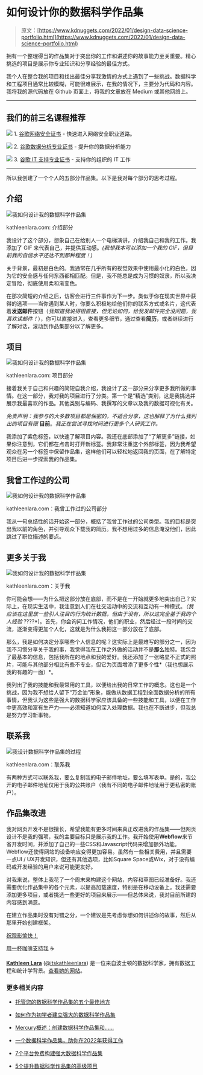 # 如何设计你的数据科学作品集

> 原文：[https://www.kdnuggets.com/2022/01/design-data-science-portfolio.html](https://www.kdnuggets.com/2022/01/design-data-science-portfolio.html)

拥有一个整理得当的作品集对于突出你的工作和讲述你的故事能力至关重要。精心挑选的项目是展示你专业知识和分享经验的最佳方式。

我个人在整合我的项目和找出最佳分享我激情的方式上遇到了一些挑战。数据科学和工程项目通常比较模糊，可能很难展示，在我的情况下，主要分为代码和内容。我将我的源代码放在 Github 页面上，将我的文章放在 Medium 或其他网络上。

* * *

## 我们的前三名课程推荐

![](../Images/0244c01ba9267c002ef39d4907e0b8fb.png) 1\. [谷歌网络安全证书](https://www.kdnuggets.com/google-cybersecurity) - 快速进入网络安全职业道路。

![](../Images/e225c49c3c91745821c8c0368bf04711.png) 2\. [谷歌数据分析专业证书](https://www.kdnuggets.com/google-data-analytics) - 提升你的数据分析能力

![](../Images/0244c01ba9267c002ef39d4907e0b8fb.png) 3\. [谷歌 IT 支持专业证书](https://www.kdnuggets.com/google-itsupport) - 支持你的组织的 IT 工作

* * *

所以我创建了一个个人的五部分作品集。以下是我对每个部分的思考过程。

## 介绍

![我如何设计我的数据科学作品集](../Images/38e4d50799638c29543253cf2e20b49a.png)

kathleenlara.com: 介绍部分

我设计了这个部分，想象自己在给别人一个电梯演讲，介绍我自己和我的工作。我添加了 GIF 来代表自己，并提供互动感。*(我想我本可以添加一个我的 GIF，但目前我的自信水平还达不到那种程度！)*

关于背景，最初是白色的。我通常在几乎所有的视觉效果中使用最小化的白色，因为它的安全感与任何东西都相匹配。但是，我不能总是成为习惯的奴隶，所以我决定冒险，彻底使用柔和渐变色。

在那次简短的介绍之后，访客会进行三件事作为下一步。类似于你在现实世界中获得的选项——当你遇到某人时，你要么积极地给他们你的联系方式或名片，这代表着**发送邮件**按钮（*我知道我说得很直接，但无论如何，给我发邮件完全没问题，我喜欢读邮件！*），你可以直接进入，查看更多细节，通过查看**简历**，或者继续进行了解对话，滚动到作品集部分以了解更多。

## 项目

![我如何设计我的数据科学作品集](../Images/3f79b340d72d595aba3cd85924ebf9a0.png)

kathleenlara.com: 项目部分

接着我关于自己和兴趣的简短自我介绍，我设计了这一部分来分享更多我所做的事情。在这一部分，我对我的项目进行了分类。第一个是“精选”类别，这是我挑选并展示我最喜欢的作品。其他类别与编码、我撰写的文章以及我的数据可视化有关。

*免责声明：我参与的大多数项目都是保密的，不适合分享，这也解释了为什么我列出的项目有限* **目前**。*我正在尝试寻找时间进行更多个人研究工作。*

我添加了紫色标签，以快速了解项目内容。我还在底部添加了“了解更多”链接，如果你注意到，它们都在点击时打开新标签。我非常注重这个外部标签，因为我希望观众在另一个标签中保留作品集，这样他们可以轻松地返回我的页面，在了解特定项目后进一步探索我的作品集。

## 我曾工作过的公司

![我如何设计我的数据科学作品集](../Images/a1010659813681584314caac08a81865.png)

kathleenlara.com：我曾工作过的公司部分

我从一句总结性的话开始这一部分，概括了我曾工作过的公司类型。我的目标是突出我以前的角色，并引导观众下载我的简历。我不想用过多的信息淹没他们，因此跳过了职位描述的要点。

## 更多关于我

![我如何设计我的数据科学作品集](../Images/9ed2a983b653bb9faf2e44814f4128f5.png)

kathleenlara.com：关于我

你可能会想——为什么把这部分放在底部，而不是在一开始就更多地突出自己？实际上，在现实生活中，我注意到人们在社交活动中的交流和互动有一种模式。*（我应该在这里放一些引人注目的行为统计数据，但由于没有，所以这完全基于我的个人经验* ????*)。首先，你会询问工作情况，他们的职业，然后经过一段时间的交流，逐渐变得更加个人化，这就是为什么我把这一部分放在了底部。

那么，我是如何决定分享哪些个人信息的呢？这实际上是最难写的部分之一，因为我不习惯分享关于我的事，我觉得我在工作之外做的活动并不是**那么**独特。我包含了最基本的信息，包括我所在的地点和我的爱好。我还添加了一张略显不正式的照片，可能与其他部分相比有些不专业，但它为页面增添了更多个性*（我也想展示我的有趣的一面）*。

我列出了我的技能和我最常用的工具，以便给出我的日常工作的概念。这也是一个挑战，因为我不想给人留下“万金油”形象，能做从数据工程到全面数据分析的所有事情，但我认为这些是强大的数据科学家应该具备的一些技能和工具，以便在工作中更高效和富有生产力——必须知道如何深入处理数据。我也在不断进步，但我总是努力学习新事物。

## 联系我

![我设计数据科学作品集的过程](../Images/cea48593e95bf978e631081646ab40e6.png)

kathleenlara.com：联系我

有两种方式可以联系我，要么复制我的电子邮件地址，要么填写表单。是的，我公开的电子邮件地址仅用于我的公共账户（我有不同的电子邮件地址用于更私密的账户）。

## 作品集改进

我对网页开发不是很擅长，希望我能有更多时间来真正改进我的作品集——但网页设计不是我的强项，我的主要目标只是展示我的工作。我开始使用**Webflow**来节省开发时间，并添加了自己的一些CSS和Javascript代码来增加额外功能。Webflow还使得网站的设备响应变得更加容易。虽然有一些相关费用，并且需要一点UI / UX开发知识，但还有其他选项，比如Square Space或Wix，对于没有编码或开发经验的用户来说可能更友好。

对我来说，整体上我花了一个周末来构建这个网站，内容和草图已经准备好。我还需要优化作品集中的各个元素，以提高加载速度，特别是在移动设备上。我还需要添加更多项目，或者挑选一些更好的项目来展示——但总体来说，我对目前所建的内容感到满意。

在建立作品集时没有对错之分，一个建议是先考虑你想如何讲述你的故事，然后从那里开始创建框架。

[祝观影愉快！](https://www.kathleenlara.com/)

[用一杯咖啡支持我](https://ko-fi.com/itskathleenlara) ☕

**[Kathleen Lara](https://www.linkedin.com/in/kathleenlara/)** ([@itskathleenlara](https://twitter.com/itskathleenlara)) 是一位来自波士顿的数据科学家，拥有数据工程和统计学背景。[查看她的网站](https://www.kathleenlara.com/)。

### 更多相关内容

+   [托管您的数据科学作品集的五个最佳地方](https://www.kdnuggets.com/2022/07/5-best-places-host-data-science-portfolio.html)

+   [如何作为初学者建立强大的数据科学作品集](https://www.kdnuggets.com/2021/10/strong-data-science-portfolio-as-beginner.html)

+   [Mercury概述：创建数据科学作品集和……](https://www.kdnuggets.com/2022/05/overview-mercury-creating-data-science-portfolio-notebook-based-webapps.html)

+   [一个数据科学作品集，助你在2022年获得工作](https://www.kdnuggets.com/2022/10/data-science-portfolio-land-job-2022.html)

+   [7个平台免费构建强大数据科学作品集](https://www.kdnuggets.com/2022/10/7-free-platforms-building-strong-data-science-portfolio.html)

+   [5个提升数据科学作品集的高级项目](https://www.kdnuggets.com/2023/03/5-advance-projects-data-science-portfolio.html)
